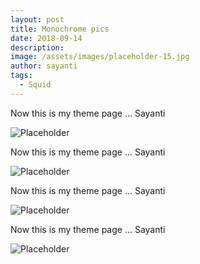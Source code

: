 ```yaml
---
layout: post
title: Monochrome pics
date: 2018-09-14
description: 
image: /assets/images/placeholder-15.jpg
author: sayanti
tags:
  - Squid
---
```

Now this is my theme page ... Sayanti

![Placeholder](/assets/images/placeholder-20.jpg)

Now this is my theme page ... Sayanti

![Placeholder](/assets/images/placeholder-23.jpg#full)

Now this is my theme page ... Sayanti

![Placeholder](/assets/images/placeholder-29.jpg#full)

Now this is my theme page ... Sayanti

![Placeholder](/assets/images/placeholder-2.jpg)




